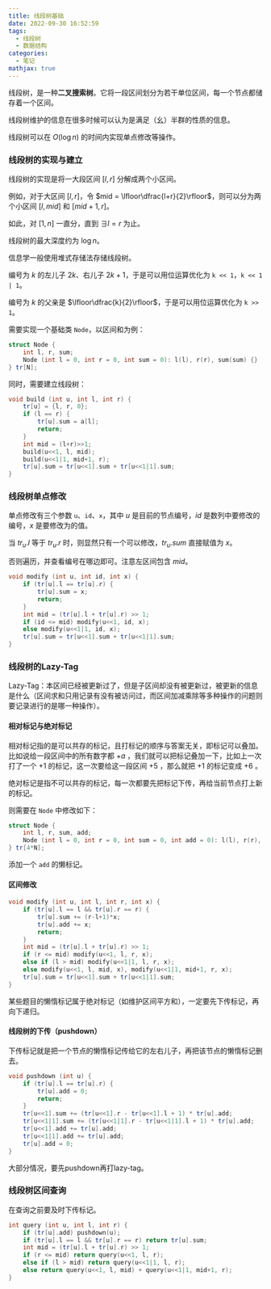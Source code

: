 ```yaml
---
title: 线段树基础
date: 2022-09-30 16:52:59
tags:
  - 线段树
  - 数据结构
categories:
  - 笔记
mathjax: true
---
```


线段树，是一种**二叉搜索树**。它将一段区间划分为若干单位区间，每一个节点都储存着一个区间。

线段树维护的信息在很多时候可以认为是满足（幺）半群的性质的信息。

线段树可以在 $O(\log n)$ 的时间内实现单点修改等操作。

### 线段树的实现与建立

线段树的实现是将一大段区间 $[l, r]$ 分解成两个小区间。

例如，对于大区间 $[l, r]$，令 $mid = \lfloor\dfrac{l+r}{2}\rfloor$，则可以分为两个小区间 $[l, mid]$ 和 $[mid+1, r]$。

如此，对 $[1, n]$ 一直分，直到 $\exists l=r$ 为止。

线段树的最大深度约为 $\log n$。

信息学一般使用堆式存储法存储线段树。

编号为 $k$ 的左儿子 $2k$、右儿子 $2k+1$，于是可以用位运算优化为 `k << 1`，`k << 1 | 1`。

编号为 $k$ 的父亲是 $\lfloor\dfrac{k}{2}\rfloor$，于是可以用位运算优化为 `k >> 1`。

需要实现一个基础类 `Node`，以区间和为例：

```c++
struct Node {
    int l, r, sum;
    Node (int l = 0, int r = 0, int sum = 0): l(l), r(r), sum(sum) {}
} tr[N];
```

同时，需要建立线段树：

```c++
void build (int u, int l, int r) {
    tr[u] = {l, r, 0};
    if (l == r) {
        tr[u].sum = a[l];
        return;
    }
    int mid = (l+r)>>1;
    build(u<<1, l, mid);
    build(u<<1|1, mid+1, r);
    tr[u].sum = tr[u<<1].sum + tr[u<<1|1].sum;
}
```

### 线段树单点修改

单点修改有三个参数 `u`、`id`、`x`，其中 $u$ 是目前的节点编号，$id$ 是数列中要修改的编号，$x$ 是要修改为的值。

当 $tr_u.l$ 等于 $tr_u.r$ 时，则显然只有一个可以修改，$tr_u.sum$ 直接赋值为 $x$。

否则遍历，并查看编号在哪边即可。注意左区间包含 $mid$。

```c++
void modify (int u, int id, int x) {
    if (tr[u].l == tr[u].r) {
        tr[u].sum = x;
        return;
    }
    int mid = (tr[u].l + tr[u].r) >> 1;
    if (id <= mid) modify(u<<1, id, x);
    else modify(u<<1|1, id, x);
    tr[u].sum = tr[u<<1].sum + tr[u<<1|1].sum;
}
```

### 线段树的Lazy-Tag

Lazy-Tag：本区间已经被更新过了，但是子区间却没有被更新过，被更新的信息是什么（区间求和只用记录有没有被访问过，而区间加减乘除等多种操作的问题则要记录进行的是哪一种操作）。

#### 相对标记与绝对标记

相对标记指的是可以共存的标记，且打标记的顺序与答案无关，即标记可以叠加。 比如说给一段区间中的所有数字都 $+a$ ，我们就可以把标记叠加一下，比如上一次打了一个 $+1$ 的标记，这一次要给这一段区间 $+5$ ，那么就把 $+1$ 的标记变成 $+6$ 。

绝对标记是指不可以共存的标记，每一次都要先把标记下传，再给当前节点打上新的标记。

则需要在 `Node` 中修改如下：

```c++
struct Node {
    int l, r, sum, add;
    Node (int l = 0, int r = 0, int sum = 0, int add = 0): l(l), r(r), sum(sum), add(add) {}
} tr[4*N];
```

添加一个 `add` 的懒标记。

#### 区间修改

```c++
void modify (int u, int l, int r, int x) {
    if (tr[u].l == l && tr[u].r == r) {
        tr[u].sum += (r-l+1)*x;
        tr[u].add += x;
        return;
    }
    int mid = (tr[u].l + tr[u].r) >> 1;
    if (r <= mid) modify(u<<1, l, r, x);
    else if (l > mid) modify(u<<1|1, l, r, x);
    else modify(u<<1, l, mid, x), modify(u<<1|1, mid+1, r, x);
    tr[u].sum = tr[u<<1].sum + tr[u<<1|1].sum;
}
```

某些题目的懒惰标记属于绝对标记（如维护区间平方和），一定要先下传标记，再向下递归。

#### 线段树的下传（pushdown）

下传标记就是把一个节点的懒惰标记传给它的左右儿子，再把该节点的懒惰标记删去。

```c++
void pushdown (int u) {
    if (tr[u].l == tr[u].r) {
        tr[u].add = 0;
        return;
    }
    tr[u<<1].sum += (tr[u<<1].r - tr[u<<1].l + 1) * tr[u].add;
    tr[u<<1|1].sum += (tr[u<<1|1].r - tr[u<<1|1].l + 1) * tr[u].add;
    tr[u<<1].add += tr[u].add;
    tr[u<<1|1].add += tr[u].add;
    tr[u].add = 0;
}
```

大部分情况，要先pushdown再打lazy-tag。

### 线段树区间查询

在查询之前要及时下传标记。

```c++
int query (int u, int l, int r) {
    if (tr[u].add) pushdown(u);
    if (tr[u].l == l && tr[u].r == r) return tr[u].sum;
    int mid = (tr[u].l + tr[u].r) >> 1;
    if (r <= mid) return query(u<<1, l, r);
    else if (l > mid) return query(u<<1|1, l, r);
    else return query(u<<1, l, mid) + query(u<<1|1, mid+1, r);
}
```